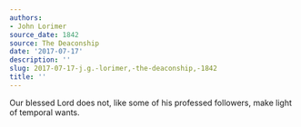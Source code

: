 ```yaml
---
authors:
- John Lorimer
source_date: 1842
source: The Deaconship
date: '2017-07-17'
description: ''
slug: 2017-07-17-j.g.-lorimer,-the-deaconship,-1842
title: ''
---
```

Our blessed Lord does not, like some of his professed followers, make light of temporal wants.



